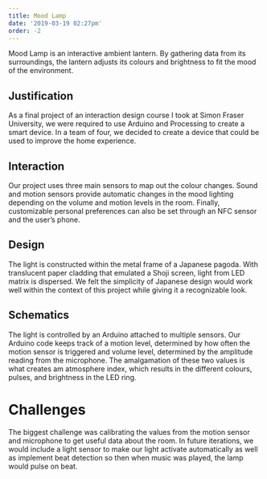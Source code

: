 ```yaml
---
title: Mood Lamp
date: '2019-03-19 02:27pm'
order: -2
---
```

Mood Lamp is an interactive ambient lantern. By gathering data from its surroundings, the lantern adjusts its colours and brightness to fit the mood of the environment.

## Justification
 
As a final project of an interaction design course I took at Simon Fraser University, we were required to use Arduino and Processing to create a smart device. In a team of four, we decided to create a device that could be used to improve the home experience.

## Interaction

Our project uses three main sensors to map out the colour changes. Sound and motion sensors provide automatic changes in the mood lighting depending on the volume and motion levels in the room. Finally, customizable personal preferences can also be set through an NFC sensor and the user’s phone.

## Design
The light is constructed within the metal frame of a Japanese pagoda. With translucent paper cladding that emulated a Shoji screen, light from LED matrix is dispersed. We felt the simplicity of Japanese design would work well within the context of this project while giving it a recognizable look.

## Schematics
The light is controlled by an Arduino attached to multiple sensors. Our Arduino code keeps track of a motion level, determined by how often the motion sensor is triggered and volume level, determined by the amplitude reading from the microphone. The amalgamation of these two values is what creates am atmosphere index, which results in the different colours, pulses, and brightness in the LED ring.

# Challenges
 
The biggest challenge was calibrating the values from the motion sensor and microphone to get useful data about the room. In future iterations, we would include a light sensor to make our light activate automatically as well as implement beat detection so then when music was played, the lamp would pulse on beat.

